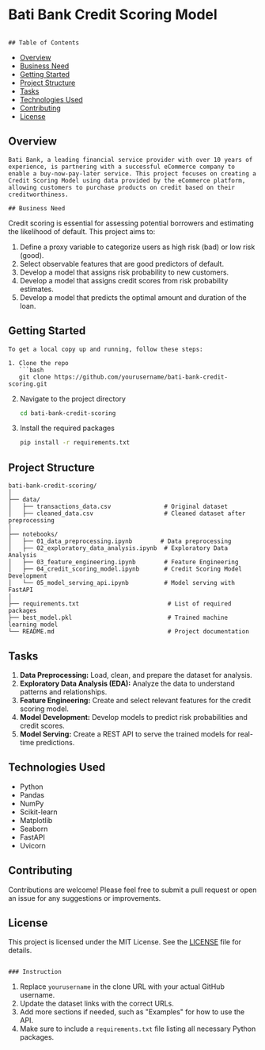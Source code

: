 


# Bati Bank Credit Scoring Model
```

## Table of Contents
```
- [Overview](#overview)
- [Business Need](#business-need)
- [Getting Started](#getting-started)
- [Project Structure](#project-structure)
- [Tasks](#tasks)
- [Technologies Used](#technologies-used)
- [Contributing](#contributing)
- [License](#license)

## Overview
```
Bati Bank, a leading financial service provider with over 10 years of experience, is partnering with a successful eCommerce company to enable a buy-now-pay-later service. This project focuses on creating a Credit Scoring Model using data provided by the eCommerce platform, allowing customers to purchase products on credit based on their creditworthiness.

## Business Need
```
Credit scoring is essential for assessing potential borrowers and estimating the likelihood of default. This project aims to:
1. Define a proxy variable to categorize users as high risk (bad) or low risk (good).
2. Select observable features that are good predictors of default.
3. Develop a model that assigns risk probability to new customers.
4. Develop a model that assigns credit scores from risk probability estimates.
5. Develop a model that predicts the optimal amount and duration of the loan.

## Getting Started
```
To get a local copy up and running, follow these steps:

1. Clone the repo
   ```bash
   git clone https://github.com/yourusername/bati-bank-credit-scoring.git
   ```
2. Navigate to the project directory
   ```bash
   cd bati-bank-credit-scoring
   ```
3. Install the required packages
   ```bash
   pip install -r requirements.txt
   ```

## Project Structure
```
bati-bank-credit-scoring/
│
├── data/
│   ├── transactions_data.csv               # Original dataset
│   ├── cleaned_data.csv                    # Cleaned dataset after preprocessing
│
├── notebooks/
│   ├── 01_data_preprocessing.ipynb        # Data preprocessing
│   ├── 02_exploratory_data_analysis.ipynb  # Exploratory Data Analysis
│   ├── 03_feature_engineering.ipynb        # Feature Engineering
│   ├── 04_credit_scoring_model.ipynb       # Credit Scoring Model Development
│   └── 05_model_serving_api.ipynb          # Model serving with FastAPI
│
├── requirements.txt                         # List of required packages
├── best_model.pkl                           # Trained machine learning model
└── README.md                                # Project documentation
```

## Tasks
1. **Data Preprocessing:** Load, clean, and prepare the dataset for analysis.
2. **Exploratory Data Analysis (EDA):** Analyze the data to understand patterns and relationships.
3. **Feature Engineering:** Create and select relevant features for the credit scoring model.
4. **Model Development:** Develop models to predict risk probabilities and credit scores.
5. **Model Serving:** Create a REST API to serve the trained models for real-time predictions.

## Technologies Used
- Python
- Pandas
- NumPy
- Scikit-learn
- Matplotlib
- Seaborn
- FastAPI
- Uvicorn

## Contributing
Contributions are welcome! Please feel free to submit a pull request or open an issue for any suggestions or improvements.

## License
This project is licensed under the MIT License. See the [LICENSE](LICENSE) file for details.
```

### Instruction
```
1. Replace `yourusername` in the clone URL with your actual GitHub username.
2. Update the dataset links with the correct URLs.
3. Add more sections if needed, such as "Examples" for how to use the API.
4. Make sure to include a `requirements.txt` file listing all necessary Python packages.

